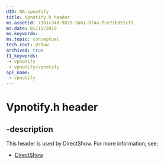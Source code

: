 ```yaml
---
UID: NA:vpnotify
title: Vpnotify.h header
ms.assetid: 73b1c34d-9829-3a61-bf4a-fce71bd51cf9
ms.date: 01/11/2019
ms.keywords: 
ms.topic: conceptual
tech.root: dshow
archived: true
f1_keywords:
 - vpnotify
 - vpnotify/vpnotify
api_name:
 - vpnotify
---
```


# Vpnotify.h header


## -description

This header is used by DirectShow. For more information, see:

- [DirectShow](../_dshow/index.md)

